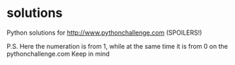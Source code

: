 # solutions
Python solutions for http://www.pythonchallenge.com (SPOILERS!)

P.S. Here the numeration is from 1, while at the same time it is from 0 on the pythonchallenge.com
Keep in mind
